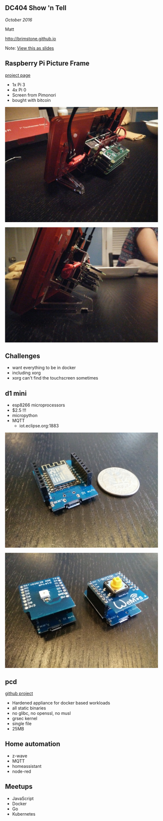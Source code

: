 DC404 Show 'n Tell
------------------

*October 2016*

Matt

http://brimstone.github.io

Note: <a href="slides.html?talks/dc404-show-n-tell-2016-10.md#!">View this as slides</a>



Raspberry Pi Picture Frame
--------------------------

[project page](/projects/picluster/index.md)
- 1x Pi 3
- 4x Pi 0
- Screen from Pimonori
- bought with bitcoin


![](dc404-show-n-tell-2016-10/pictureframe-back-1.jpg)


![](dc404-show-n-tell-2016-10/pictureframe-back-2.jpg)


Challenges
----------
- want everything to be in docker
- including xorg
- xorg can't find the touchscreen sometimes



d1 mini
-------
- esp8266 microprocessors
- $2.5 !!!
- micropython
- MQTT
  - iot.eclipse.org:1883


![](dc404-show-n-tell-2016-10/d1-mini-1.jpg)


![](dc404-show-n-tell-2016-10/d1-mini-2.jpg)



pcd
---

[github project](https://github.com/brimstone/pcd)

- Hardened appliance for docker based workloads
- all static binaries
- no glibc, no openssl, no musl
- grsec kernel
- single file
- 25MB



Home automation
---------------
- z-wave
- MQTT
- homeassistant
- node-red



Meetups
-------
- JavaScript
- Docker
- Go
- Kubernetes

